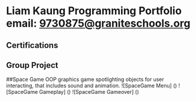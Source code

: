 # Liam Kaung Programming Portfolio email: 9730875@graniteschools.org
## Certifications

## Group Project

##Space Game
OOP graphics game spotlighting objects for user interacting, that includes sound and animation.
![SpaceGame Menu] ()
![SpaceGame Gameplay] ()
![SpaceGame Gameover] ()
